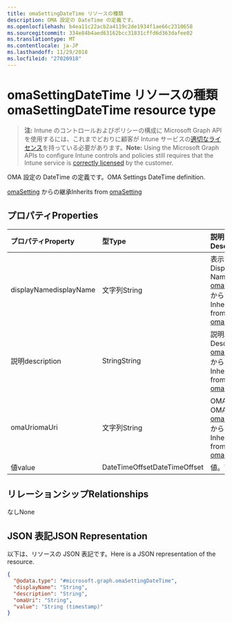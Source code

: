 ```yaml
---
title: omaSettingDateTime リソースの種類
description: OMA 設定の DateTime の定義です。
ms.openlocfilehash: b4ea11c22acb2a4119c2de1934f1ae66c2310658
ms.sourcegitcommit: 334e84b4aed63162bcc31831cffd6d363dafee02
ms.translationtype: MT
ms.contentlocale: ja-JP
ms.lasthandoff: 11/29/2018
ms.locfileid: "27020918"
---
```

# <a name="omasettingdatetime-resource-type"></a><span data-ttu-id="b7559-103">omaSettingDateTime リソースの種類</span><span class="sxs-lookup"><span data-stu-id="b7559-103">omaSettingDateTime resource type</span></span>

> <span data-ttu-id="b7559-104">**注:** Intune のコントロールおよびポリシーの構成に Microsoft Graph API を使用するには、これまでどおりに顧客が Intune サービスの[適切なライセンス](https://go.microsoft.com/fwlink/?linkid=839381)を持っている必要があります。</span><span class="sxs-lookup"><span data-stu-id="b7559-104">**Note:** Using the Microsoft Graph APIs to configure Intune controls and policies still requires that the Intune service is [correctly licensed](https://go.microsoft.com/fwlink/?linkid=839381) by the customer.</span></span>

<span data-ttu-id="b7559-105">OMA 設定の DateTime の定義です。</span><span class="sxs-lookup"><span data-stu-id="b7559-105">OMA Settings DateTime definition.</span></span>

<span data-ttu-id="b7559-106">[omaSetting](../resources/intune-deviceconfig-omasetting.md) からの継承</span><span class="sxs-lookup"><span data-stu-id="b7559-106">Inherits from [omaSetting](../resources/intune-deviceconfig-omasetting.md)</span></span>

## <a name="properties"></a><span data-ttu-id="b7559-107">プロパティ</span><span class="sxs-lookup"><span data-stu-id="b7559-107">Properties</span></span>
|<span data-ttu-id="b7559-108">プロパティ</span><span class="sxs-lookup"><span data-stu-id="b7559-108">Property</span></span>|<span data-ttu-id="b7559-109">型</span><span class="sxs-lookup"><span data-stu-id="b7559-109">Type</span></span>|<span data-ttu-id="b7559-110">説明</span><span class="sxs-lookup"><span data-stu-id="b7559-110">Description</span></span>|
|:---|:---|:---|
|<span data-ttu-id="b7559-111">displayName</span><span class="sxs-lookup"><span data-stu-id="b7559-111">displayName</span></span>|<span data-ttu-id="b7559-112">文字列</span><span class="sxs-lookup"><span data-stu-id="b7559-112">String</span></span>|<span data-ttu-id="b7559-113">表示名。</span><span class="sxs-lookup"><span data-stu-id="b7559-113">Display Name.</span></span> <span data-ttu-id="b7559-114">[omaSetting](../resources/intune-deviceconfig-omasetting.md) からの継承</span><span class="sxs-lookup"><span data-stu-id="b7559-114">Inherited from [omaSetting](../resources/intune-deviceconfig-omasetting.md)</span></span>|
|<span data-ttu-id="b7559-115">説明</span><span class="sxs-lookup"><span data-stu-id="b7559-115">description</span></span>|<span data-ttu-id="b7559-116">String</span><span class="sxs-lookup"><span data-stu-id="b7559-116">String</span></span>|<span data-ttu-id="b7559-117">説明。</span><span class="sxs-lookup"><span data-stu-id="b7559-117">Description.</span></span> <span data-ttu-id="b7559-118">[omaSetting](../resources/intune-deviceconfig-omasetting.md) からの継承</span><span class="sxs-lookup"><span data-stu-id="b7559-118">Inherited from [omaSetting](../resources/intune-deviceconfig-omasetting.md)</span></span>|
|<span data-ttu-id="b7559-119">omaUri</span><span class="sxs-lookup"><span data-stu-id="b7559-119">omaUri</span></span>|<span data-ttu-id="b7559-120">文字列</span><span class="sxs-lookup"><span data-stu-id="b7559-120">String</span></span>|<span data-ttu-id="b7559-121">OMA。</span><span class="sxs-lookup"><span data-stu-id="b7559-121">OMA.</span></span> <span data-ttu-id="b7559-122">[omaSetting](../resources/intune-deviceconfig-omasetting.md) からの継承</span><span class="sxs-lookup"><span data-stu-id="b7559-122">Inherited from [omaSetting](../resources/intune-deviceconfig-omasetting.md)</span></span>|
|<span data-ttu-id="b7559-123">値</span><span class="sxs-lookup"><span data-stu-id="b7559-123">value</span></span>|<span data-ttu-id="b7559-124">DateTimeOffset</span><span class="sxs-lookup"><span data-stu-id="b7559-124">DateTimeOffset</span></span>|<span data-ttu-id="b7559-125">値。</span><span class="sxs-lookup"><span data-stu-id="b7559-125">Value.</span></span>|

## <a name="relationships"></a><span data-ttu-id="b7559-126">リレーションシップ</span><span class="sxs-lookup"><span data-stu-id="b7559-126">Relationships</span></span>
<span data-ttu-id="b7559-127">なし</span><span class="sxs-lookup"><span data-stu-id="b7559-127">None</span></span>
## <a name="json-representation"></a><span data-ttu-id="b7559-128">JSON 表記</span><span class="sxs-lookup"><span data-stu-id="b7559-128">JSON Representation</span></span>
<span data-ttu-id="b7559-129">以下は、リソースの JSON 表記です。</span><span class="sxs-lookup"><span data-stu-id="b7559-129">Here is a JSON representation of the resource.</span></span>
<!-- {
  "blockType": "resource",
  "@odata.type": "microsoft.graph.omaSettingDateTime"
}
-->
``` json
{
  "@odata.type": "#microsoft.graph.omaSettingDateTime",
  "displayName": "String",
  "description": "String",
  "omaUri": "String",
  "value": "String (timestamp)"
}
```



